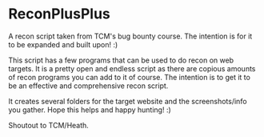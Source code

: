 # ReconPlusPlus
A recon script taken from TCM's bug bounty course. The intention is for it to be expanded and built upon! :)

This script has a few programs that can be used to do recon on web targets. It is a pretty open and endless script as there are copious amounts of recon programs you can add to it of course.
The intention is to get it to be an effective and comprehensive recon script.

It creates several folders for the target website and the screenshots/info you gather. 
Hope this helps and happy hunting! :)

Shoutout to TCM/Heath. 
